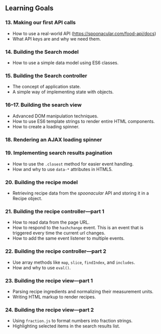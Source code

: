 ## Learning Goals

### 13. Making our first API calls

-   How to use a real-world API (https://spoonacular.com/food-api/docs)
-   What API keys are and why we need them.

### 14. Building the Search model

-   How to use a simple data model using ES6 classes.

### 15. Building the Search controller

-   The concept of application state.
-   A simple way of implementing state with objects.

### 16–17. Building the search view

-   Advanced DOM manipulation techniques.
-   How to use ES6 template strings to render entire HTML components.
-   How to create a loading spinner.

### 18. Rendering an AJAX loading spinner

### 19. Implementing search results pagination

-   How to use the `.closest` method for easier event handling.
-   How and why to use `data-*` attributes in HTML5.

### 20. Building the recipe model

-   Retrieving recipe data from the _spoonacular_ API and storing it in a Recipe object.

### 21. Building the recipe controller—part 1

-   How to read data from the page URL.
-   How to respond to the `hashchange` event. This is an event that is triggered every time the current url changes.
-   How to add the same event listener to multiple events.

### 22. Building the recipe controller—part 2

-   Use array methods like `map`, `slice`, `findIndex`, and `includes`.
-   How and why to use `eval()`.

### 23. Building the recipe view—part 1

-   Parsing recipe ingredients and normalizing their measurement units.
-   Writing HTML markup to render recipes.

### 24. Building the recipe view—part 2

-   Using `fraction.js` to format numbers into fraction strings.
-   Highlighting selected items in the search results list.
